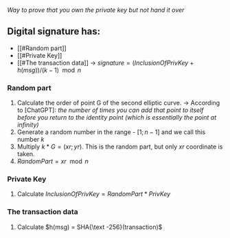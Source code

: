 *Way to prove that you own the private key but not hand it over*

## Digital signature has:
- [[#Random part]]
- [[#Private Key]]
- [[#The transaction data]]
-> $signature = (InclusionOfPrivKey + h(msg)) / (k - 1) \mod n$

### Random part
1) Calculate the order of point G of the second elliptic curve.
		-> According to [ChatGPT]: *the number of times you can add that point to itself before you return to the identity point (which is essentially the point at infinity)*
2) Generate a random number in the range - $[1; n - 1]$ and we call this number *k*
3) Multiply $k * G = (xr; yr)$. This is the random part, but only $xr$ coordinate is taken. 
4) $RandomPart=xr \mod n$ 

### Private Key
1) Calculate $InclusionOfPrivKey = RandomPart * PrivKey$ 

### The transaction data
1) Calculate $h(msg) = SHA{\text -256}(transaction)$  

